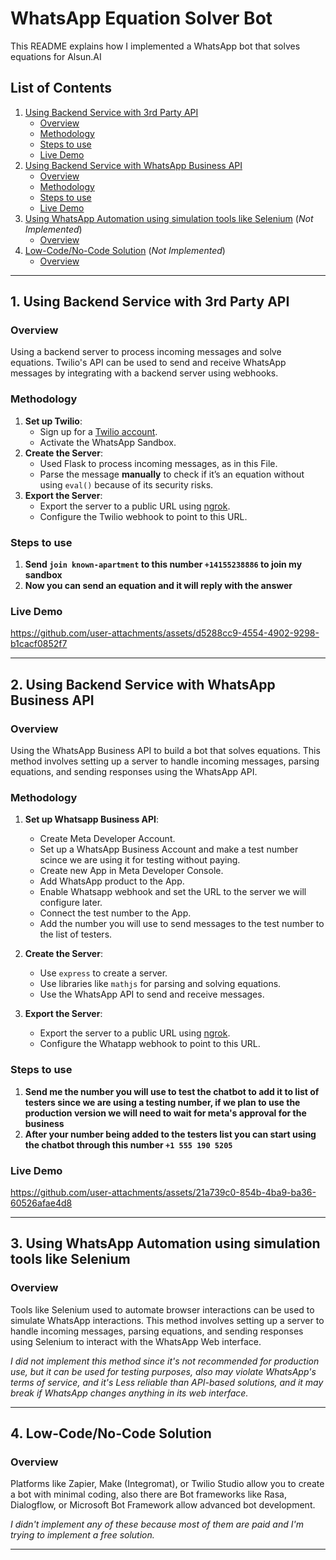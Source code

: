 # WhatsApp Equation Solver Bot

This README explains how I implemented a WhatsApp bot that solves equations for Alsun.AI 

## **List of Contents**

1. [Using Backend Service with 3rd Party API](#1-using-backend-service-with-3rd-party-api)
    - [Overview](#overview)
    - [Methodology](#methodology)
    - [Steps to use](#steps-to-use)
    - [Live Demo](#live-demo)
2. [Using Backend Service with WhatsApp Business API](#2-using-backend-service-with-whatsapp-business-api)
    - [Overview](#overview-1)
    - [Methodology](#methodology-1)
    - [Steps to use](#steps-to-use-1)
    - [Live Demo](#live-demo-1)
3. [Using WhatsApp Automation using simulation tools like Selenium](#3-using-whatsapp-automation-using-simulation-tools-like-selenium) (*Not Implemented*)
    - [Overview](#overview-2)
4. [Low-Code/No-Code Solution](#4-low-codeno-code-solution) (*Not Implemented*)
    - [Overview](#overview-3)
---

## **1. Using Backend Service with 3rd Party API**

### **Overview**
<!-- Twilio provides an API to send and receive WhatsApp messages. This method uses Python with Flask or Django to handle incoming messages and send replies. -->
Using a backend server to process incoming messages and solve equations. Twilio's API can be used to send and receive WhatsApp messages by integrating with a backend server using webhooks.

### **Methodology**
1. **Set up Twilio**:
    - Sign up for a [Twilio account](https://www.twilio.com/).
    - Activate the WhatsApp Sandbox.
2. **Create the Server**:
    - Used Flask to process incoming messages, as in this File.
    - Parse the message **manually** to check if it’s an equation without using `eval()` because of its security risks.
3. **Export the Server**:
    - Export the server to a public URL using [ngrok](https://ngrok.com/).
    - Configure the Twilio webhook to point to this URL.

### **Steps to use**
1. **Send `join known-apartment` to this number `+14155238886` to join my sandbox**
2. **Now you can send an equation and it will reply with the answer**

### **Live Demo**

https://github.com/user-attachments/assets/d5288cc9-4554-4902-9298-b1cacf0852f7

---

## **2. Using Backend Service with WhatsApp Business API**

### **Overview**
Using the WhatsApp Business API to build a bot that solves equations. This method involves setting up a server to handle incoming messages, parsing equations, and sending responses using the WhatsApp API.

### **Methodology**
1. **Set up Whatsapp Business API**:
    - Create Meta Developer Account.
    - Set up a WhatsApp Business Account and make a test number scince we are using it for testing without paying.
    - Create new App in Meta Developer Console.
    - Add WhatsApp product to the App.
    - Enable Whatsapp webhook and set the URL to the server we will configure later.
    - Connect the test number to the App.
    - Add the number you will use to send messages to the test number to the list of testers.

2. **Create the Server**:
    - Use `express` to create a server.
    - Use libraries like `mathjs` for parsing and solving equations.
    - Use the WhatsApp API to send and receive messages.
3. **Export the Server**:
    - Export the server to a public URL using [ngrok](https://ngrok.com/).
    - Configure the Whatapp webhook to point to this URL.

### **Steps to use**
1. **Send me the number you will use to test the chatbot to add it to list of testers since we are using a testing number, if we plan to use the production version we will need to wait for meta's approval for the business**
2. **After your number being added to the testers list you can start using the chatbot through this number `+1 555 190 5205`**

### **Live Demo**

https://github.com/user-attachments/assets/21a739c0-854b-4ba9-ba36-60526afae4d8

---

## **3. Using WhatsApp Automation using simulation tools like Selenium**

### **Overview**
Tools like Selenium used to automate browser interactions can be used to simulate WhatsApp interactions. This method involves setting up a server to handle incoming messages, parsing equations, and sending responses using Selenium to interact with the WhatsApp Web interface.

*I did not implement this method since it's not recommended for production use, but it can be used for testing purposes, also may violate WhatsApp's terms of service, and it's
Less reliable than API-based solutions, and it may break if WhatsApp changes anything in its web interface.*

---

## **4. Low-Code/No-Code Solution**

### **Overview**
Platforms like Zapier, Make (Integromat), or Twilio Studio allow you to create a bot with minimal coding, also there are Bot frameworks like Rasa, Dialogflow, or Microsoft Bot Framework allow advanced bot development.

*I didn't implement any of these because most of them are paid and I'm trying to implement a free solution.*

---


